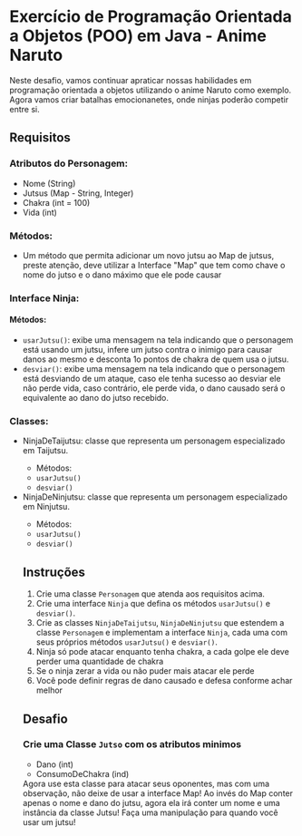 <h1>Exercício de Programação Orientada a Objetos (POO) em Java - Anime Naruto</h1>
<p>Neste desafio, vamos continuar apraticar nossas habilidades em programação orientada a objetos utilizando o anime Naruto como exemplo. Agora vamos criar batalhas emocionanetes, onde ninjas poderão competir entre si.</p>
<h2>Requisitos</h2>
<h3>Atributos do Personagem:</h3>
<ul>
  <li>Nome (String)</li>
  <li>Jutsus (Map - String, Integer)</li>
  <li>Chakra (int = 100)</li>
  <li>Vida (int)</li>
</ul>
<h3>Métodos:</h3>
<ul>
  <li>Um método que permita adicionar um novo jutsu ao Map de jutsus, preste atenção, deve utilizar a Interface "Map" que tem como chave o nome do jutso e o dano máximo que ele pode causar</li>
</ul>
<h3>Interface Ninja:</h3>
<h4>Métodos:</h4>
<ul>
  <li><code>usarJutsu()</code>: exibe uma mensagem na tela indicando que o personagem está usando um jutsu, infere um jutso contra o inimigo para causar danos ao mesmo e desconta 1o pontos de chakra de quem usa o jutsu.</li>
  <li><code>desviar()</code>: exibe uma mensagem na tela indicando que o personagem está desviando de um ataque, caso ele tenha sucesso ao desviar ele não perde vida, caso contrário, ele perde vida, o dano causado será o equivalente ao dano do jutso recebido.</li>
</ul>
<h3>Classes:</h3>
<ul>
  <li>NinjaDeTaijutsu: classe que representa um personagem especializado em Taijutsu.</li>
  <ul>
    <li>Métodos:</li>
    <li><code>usarJutsu()</code></li>
    <li><code>desviar()</code></li>
  </ul>
  <li>NinjaDeNinjutsu: classe que representa um personagem especializado em Ninjutsu.</li>
  <ul>
    <li>Métodos:</li>
    <li><code>usarJutsu()</code></li>
    <li><code>desviar()</code></li>
  </ul>
<h2>Instruções</h2>
<ol>
<li>Crie uma classe <code>Personagem</code> que atenda aos requisitos acima.</li>
<li>Crie uma interface <code>Ninja</code> que defina os métodos <code>usarJutsu()</code> e <code>desviar()</code>.</li>
<li>Crie as classes <code>NinjaDeTaijutsu</code>, <code>NinjaDeNinjutsu</code>   que estendem a classe <code>Personagem</code> e implementam a interface <code>Ninja</code>, cada uma com seus próprios métodos <code>usarJutsu()</code> e <code>desviar()</code>.</li>
<li> Ninja só pode atacar enquanto tenha chakra, a cada golpe ele deve perder uma quantidade de chakra </li>
<li> Se o ninja zerar a vida ou não puder mais atacar ele perde </li>
<li> Você pode definir regras de dano causado e defesa conforme achar melhor </li>
</ol>

<h2>Desafio</h2>
<h3>Crie uma Classe <code>Jutso</code> com os atributos minimos</h3>
<ul>
  <li>Dano (int)</li>
  <li>ConsumoDeChakra (ind)</li>
</ul>
Agora use esta classe para atacar seus oponentes, mas com uma observação, não deixe de usar a interface Map! Ao invés do Map conter apenas o nome e dano do jutsu, agora ela irá conter um nome e uma instância da classe Jutsu!
Faça uma manipulação para quando você usar um jutsu!